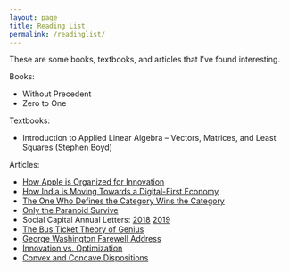 ```yaml
---
layout: page
title: Reading List
permalink: /readinglist/
---
```


These are some books, textbooks, and articles that I've found interesting.

Books:
- Without Precedent
- Zero to One

Textbooks: 
- Introduction to Applied Linear Algebra – Vectors, Matrices, and Least Squares (Stephen Boyd)

Articles:
- [How Apple is Organized for Innovation](https://hbr.org/2020/11/how-apple-is-organized-for-innovation)
- [How India is Moving Towards a Digital-First Economy](https://hbr.org/2017/11/how-india-is-moving-toward-a-digital-first-economy)
- [The One Who Defines the Category Wins the Category](https://medium.com/craft-ventures/the-one-who-defines-the-category-wins-the-category-245fee85bfbb)
- [Only the Paranoid Survive](https://medium.com/@chamath/if-youre-a-student-of-technology-companies-you-ve-heard-this-adage-many-times-133e99f0122)
- Social Capital Annual Letters: [2018](https://www.socialcapital.com/annual-letters/2018) [2019](https://www.socialcapital.com/annual-letters/2019)
- [The Bus Ticket Theory of Genius](http://paulgraham.com/genius.html)
- [George Washington Farewell Address](https://www.ourdocuments.gov/doc.php?flash=false&doc=15&page=transcript)
- [Innovation vs. Optimization](https://www.indexventures.com/perspectives/innovation-vs-optimization/)
- [Convex and Concave Dispositions](https://vitalik.ca/general/2020/11/08/concave.html)